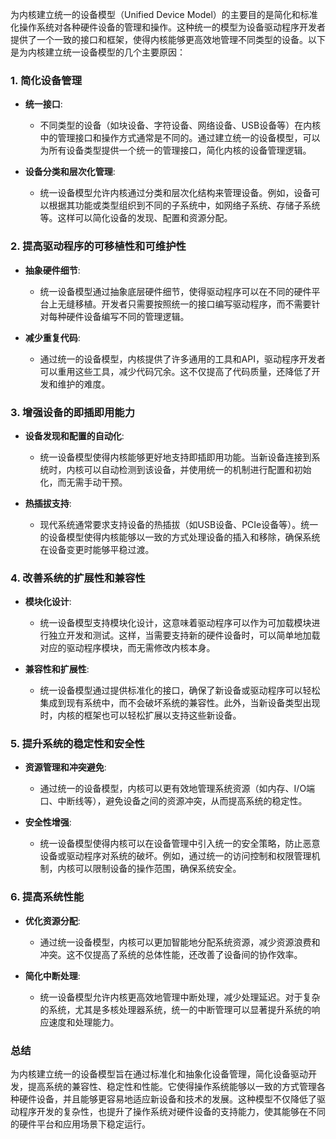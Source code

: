 为内核建立统一的设备模型（Unified Device Model）的主要目的是简化和标准化操作系统对各种硬件设备的管理和操作。这种统一的模型为设备驱动程序开发者提供了一个一致的接口和框架，使得内核能够更高效地管理不同类型的设备。以下是为内核建立统一设备模型的几个主要原因：

### **1. 简化设备管理**

- **统一接口**:
    - 不同类型的设备（如块设备、字符设备、网络设备、USB设备等）在内核中的管理接口和操作方式通常是不同的。通过建立统一的设备模型，可以为所有设备类型提供一个统一的管理接口，简化内核的设备管理逻辑。

- **设备分类和层次化管理**:
    - 统一设备模型允许内核通过分类和层次化结构来管理设备。例如，设备可以根据其功能或类型组织到不同的子系统中，如网络子系统、存储子系统等。这样可以简化设备的发现、配置和资源分配。

### **2. 提高驱动程序的可移植性和可维护性**

- **抽象硬件细节**:
    - 统一设备模型通过抽象底层硬件细节，使得驱动程序可以在不同的硬件平台上无缝移植。开发者只需要按照统一的接口编写驱动程序，而不需要针对每种硬件设备编写不同的管理逻辑。

- **减少重复代码**:
    - 通过统一的设备模型，内核提供了许多通用的工具和API，驱动程序开发者可以重用这些工具，减少代码冗余。这不仅提高了代码质量，还降低了开发和维护的难度。

### **3. 增强设备的即插即用能力**

- **设备发现和配置的自动化**:
    - 统一设备模型使得内核能够更好地支持即插即用功能。当新设备连接到系统时，内核可以自动检测到该设备，并使用统一的机制进行配置和初始化，而无需手动干预。

- **热插拔支持**:
    - 现代系统通常要求支持设备的热插拔（如USB设备、PCIe设备等）。统一的设备模型使得内核能够以一致的方式处理设备的插入和移除，确保系统在设备变更时能够平稳过渡。

### **4. 改善系统的扩展性和兼容性**

- **模块化设计**:
    - 统一设备模型支持模块化设计，这意味着驱动程序可以作为可加载模块进行独立开发和测试。这样，当需要支持新的硬件设备时，可以简单地加载对应的驱动程序模块，而无需修改内核本身。

- **兼容性和扩展性**:
    - 统一设备模型通过提供标准化的接口，确保了新设备或驱动程序可以轻松集成到现有系统中，而不会破坏系统的兼容性。此外，当新设备类型出现时，内核的框架也可以轻松扩展以支持这些新设备。

### **5. 提升系统的稳定性和安全性**

- **资源管理和冲突避免**:
    - 通过统一的设备模型，内核可以更有效地管理系统资源（如内存、I/O端口、中断线等），避免设备之间的资源冲突，从而提高系统的稳定性。

- **安全性增强**:
    - 统一设备模型使得内核可以在设备管理中引入统一的安全策略，防止恶意设备或驱动程序对系统的破坏。例如，通过统一的访问控制和权限管理机制，内核可以限制设备的操作范围，确保系统安全。

### **6. 提高系统性能**

- **优化资源分配**:
    - 通过统一设备模型，内核可以更加智能地分配系统资源，减少资源浪费和冲突。这不仅提高了系统的总体性能，还改善了设备间的协作效率。

- **简化中断处理**:
    - 统一设备模型允许内核更高效地管理中断处理，减少处理延迟。对于复杂的系统，尤其是多核处理器系统，统一的中断管理可以显著提升系统的响应速度和处理能力。

### **总结**

为内核建立统一的设备模型旨在通过标准化和抽象化设备管理，简化设备驱动开发，提高系统的兼容性、稳定性和性能。它使得操作系统能够以一致的方式管理各种硬件设备，并且能够更容易地适应新设备和技术的发展。这种模型不仅降低了驱动程序开发的复杂性，也提升了操作系统对硬件设备的支持能力，使其能够在不同的硬件平台和应用场景下稳定运行。